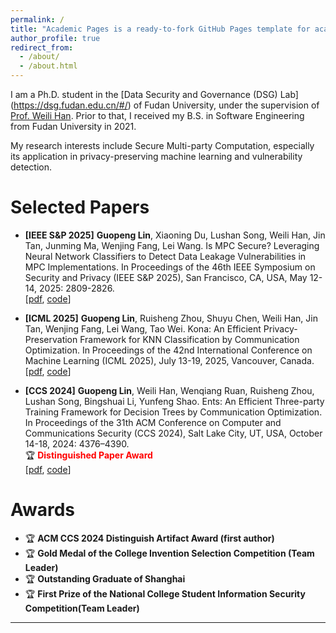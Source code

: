 ```yaml
---
permalink: /
title: "Academic Pages is a ready-to-fork GitHub Pages template for academic personal websites"
author_profile: true
redirect_from: 
  - /about/
  - /about.html
---
```


I am a Ph.D. student in the [Data Security and Governance (DSG) Lab] (https://dsg.fudan.edu.cn/#/) of Fudan University, under the supervision of [Prof. Weili Han](https://dsg.fudan.edu.cn/#/hwl). Prior to that, I received my B.S. in Software Engineering from Fudan University in 2021.

My research interests include Secure Multi-party Computation, especially its application in privacy-preserving machine learning and vulnerability detection.


Selected Papers
======
- **[IEEE S&P 2025]**  **Guopeng Lin**, Xiaoning Du, Lushan Song, Weili Han, Jin Tan, Junming Ma, Wenjing Fang, Lei Wang. Is MPC Secure? Leveraging Neural Network Classifiers to Detect Data Leakage Vulnerabilities in MPC Implementations. In Proceedings of the 46th IEEE Symposium on Security and Privacy (IEEE S&P 2025), San Francisco, CA, USA, May 12-14, 2025: 2809-2826. <br>
[[pdf](https://github.com/GuopengLin/GuopengLin.github.io/blob/master/files/Is%20MPC%20Secure_%20Leveraging%20Neural%20Network%20Classifiers%20to%20Detect%20Data%20Leakage%20Vulnerabilities%20in%20MPC%20Implementations.pdf), [code](https://github.com/FudanMPL/MPCGuard)]

- **[ICML 2025]** **Guopeng Lin**, Ruisheng Zhou, Shuyu Chen, Weili Han, Jin Tan, Wenjing Fang, Lei Wang, Tao Wei. Kona: An Efficient Privacy-Preservation Framework for KNN Classification by Communication Optimization. In Proceedings of the 42nd International Conference on Machine Learning (ICML 2025), July 13-19, 2025, Vancouver, Canada. <br>
[[pdf](https://github.com/GuopengLin/GuopengLin.github.io/blob/master/files/Kona_%20An%20Efficient%20Privacy-Preservation%20Framework%20for%20KNN%20Classification%20by%20Communication%20Optimization.pdf), [code](https://github.com/FudanMPL/Garnet/tree/kona)]

- **[CCS 2024]** **Guopeng Lin**, Weili Han, Wenqiang Ruan, Ruisheng Zhou, Lushan Song, Bingshuai Li, Yunfeng Shao. Ents: An Efficient Three-party Training Framework for Decision Trees by Communication Optimization. In Proceedings of the 31th ACM Conference on Computer and Communications Security (CCS 2024), Salt Lake City, UT, USA, October 14-18, 2024: 4376–4390. <br>
🏆 <span style="color:red;"><strong>Distinguished Paper Award</strong></span> <br>
[[pdf](https://github.com/GuopengLin/GuopengLin.github.io/blob/master/files/Kona_%20An%20Efficient%20Privacy-Preservation%20Framework%20for%20KNN%20Classification%20by%20Communication%20Optimization.pdf), [code](https://github.com/FudanMPL/Garnet/tree/kona)]



Awards
======
- 🏆 **ACM CCS 2024 Distinguish Artifact Award (first author)**
- 🏆 **Gold Medal of the College Invention Selection Competition (Team Leader)** 
- 🏆 **Outstanding Graduate of Shanghai**
- 🏆 **First Prize of the National College Student Information Security Competition(Team Leader)**
------

